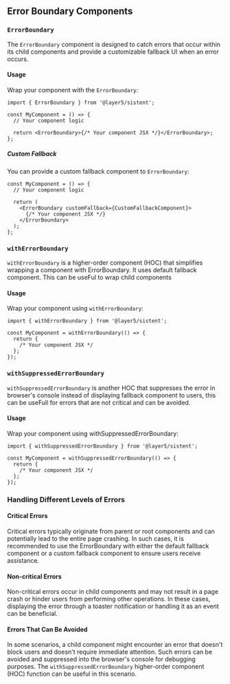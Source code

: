 ## Error Boundary Components

### `ErrorBoundary`

The `ErrorBoundary` component is designed to catch errors that occur within its child components and provide a customizable fallback UI when an error occurs.

#### Usage

Wrap your component with the `ErrorBoundary`:

```tsx
import { ErrorBoundary } from '@layer5/sistent';

const MyComponent = () => {
  // Your component logic

  return <ErrorBoundary>{/* Your component JSX */}</ErrorBoundary>;
};
```

##### Custom Fallback

You can provide a custom fallback component to `ErrorBoundary`:

```tsx
const MyComponent = () => {
  // Your component logic

  return (
    <ErrorBoundary customFallback={CustomFallbackComponent}>
      {/* Your component JSX */}
    </ErrorBoundary>
  );
};
```

### `withErrorBoundary`

`withErrorBoundary` is a higher-order component (HOC) that simplifies wrapping a component with ErrorBoundary. It uses default fallback component. This can be useFul to wrap child components

#### Usage

Wrap your component using `withErrorBoundary`:

```tsx
import { withErrorBoundary } from '@layer5/sistent';

const MyComponent = withErrorBoundary(() => {
  return {
    /* Your component JSX */
  };
});
```

### `withSuppressedErrorBoundary`

`withSuppressedErrorBoundary` is another HOC that suppresses the error in browser's console instead of displaying fallback component to users, this can be useFull for errors that are not critical and can be avoided.

#### Usage

Wrap your component using withSuppressedErrorBoundary:

```tsx
import { withSuppressedErrorBoundary } from '@layer5/sistent';

const MyComponent = withSuppressedErrorBoundary(() => {
  return {
    /* Your component JSX */
  };
});
```

### Handling Different Levels of Errors

#### Critical Errors

Critical errors typically originate from parent or root components and can potentially lead to the entire page crashing. In such cases, it is recommended to use the ErrorBoundary with either the default fallback component or a custom fallback component to ensure users receive assistance.

#### Non-critical Errors

Non-critical errors occur in child components and may not result in a page crash or hinder users from performing other operations. In these cases, displaying the error through a toaster notification or handling it as an event can be beneficial.

#### Errors That Can Be Avoided

In some scenarios, a child component might encounter an error that doesn't block users and doesn't require immediate attention. Such errors can be avoided and suppressed into the browser's console for debugging purposes. The `withSuppressedErrorBoundary` higher-order component (HOC) function can be useful in this scenario.
